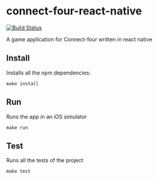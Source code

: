 # connect-four-react-native

[![Build Status](https://travis-ci.com/marmelab/connect-four-react-native.svg?token=okGkiaMspTNu1ifpoyuL&branch=master)](https://travis-ci.com/marmelab/connect-four-react-native)

A game application for Connect-four written in react native

## Install

Installs all the npm dependencies:

```
make install
```

## Run

Runs the app in an iOS simulator

```
make run
```

## Test

Runs all the tests of the project

```
make test
```
